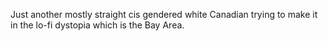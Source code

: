 Just another mostly straight cis gendered white Canadian trying to make it in the lo-fi dystopia which is the Bay Area.
